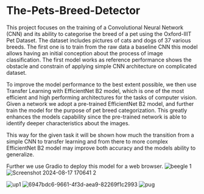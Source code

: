 # The-Pets-Breed-Detector

This project focuses on the training of a Convolutional Neural Network (CNN) and its ability to categorise the breed of a pet using the Oxford-IIIT Pet Dataset. The dataset includes pictures of cats and dogs of 37 various breeds.
The first one is to train from the raw data a baseline CNN this model allows having an initial conception about the process of image classification. The first model works as reference performance shows the obstacle and constrain of applying simple CNN architecture on complicated dataset.

To improve the model performance to the best extent possible, we then use Transfer Learning with EfficientNet B2 model, which is one of the most efficient and high performing architectures for the tasks of computer vision. Given a network we adopt a pre-trained EfficientNet B2 model, and further train the model for the purpose of pet breed categorization. This greatly enhances the models capability since the pre-trained network is able to identify deeper characteristics about the images.

This way for the given task it will be shown how much the transition from a simple CNN to transfer learning and from there to more complex EfficientNet B2 model may improve both accuracy and the models ability to generalize.

Further we use Gradio to deploy this model for a web browser.
![beegle 1](https://github.com/user-attachments/assets/2ac002f4-df2f-4003-aa3a-e07a81a174ea)
![Screenshot 2024-08-17 170641 2](https://github.com/user-attachments/assets/8e5297eb-a9b1-40b0-a026-11d4548b98b9)

![up1](https://github.com/user-attachments/assets/7bd7e1ac-a724-4acd-ad70-123691d2d8ed)
![6947bdc6-9661-4f3d-aea9-82269f1c2993](https://github.com/user-attachments/assets/22e45bf1-b875-443e-813d-01aebd76ff1b)
![pug](https://github.com/user-attachments/assets/9eb2ca4f-136a-4780-827a-2d5fe6d7a2df)



